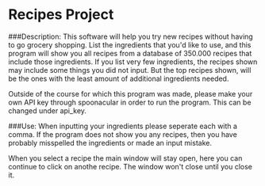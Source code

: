 # Recipes Project

###Description:
This software will help you try new recipes without having to go grocery shopping. 
List the ingredients that you'd like to use, and this program will show you all recipes
from a database of 350.000 recipes that include those ingredients. If you list very few ingredients,
the recipes shown may include some things you did not input. But the top recipes shown, 
will be the ones with the least amount of additional ingredients needed. 

Outside of the course for which this program was made, please make your own API key through spoonacular 
in order to run the program. This can be changed under api_key. 

###Use:
When inputting your ingredients please seperate each with a comma. 
If the program does not show you any recipes, then you have probably misspelled the ingredients
or made an input mistake. 

When you select a recipe the main window will stay open, here you can continue to click on anothe recipe.
The window won't close until you close it. 

